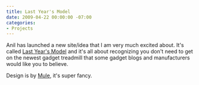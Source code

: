 ```yaml
---
title: Last Year's Model
date: 2009-04-22 00:00:00 -07:00
categories:
- Projects
---
```


<p>Anil has launched a new site/idea that I am very much excited about. It's called <a href="http://lastyearsmodel.org/">Last Year's Model</a> and it's all about recognizing you don't need to get on the newest gadget treadmill that some gadget blogs and manufacturers would like you to believe.</p>

<p>Design is by <a href="http://www.muledesign.com/">Mule</a>, it's super fancy.</p>
